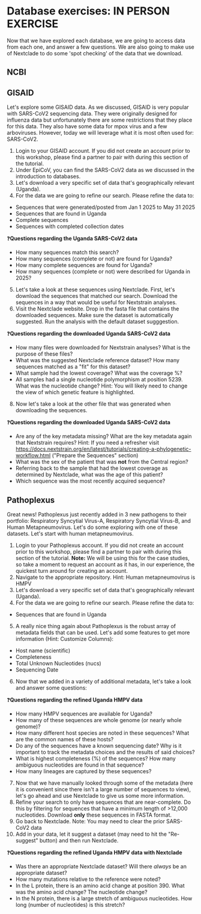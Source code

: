 # Database exercises: IN PERSON EXERCISE

Now that we have explored each database, we are going to access data from each one, and answer a few questions. We are also going to make use of Nextclade to do some 'spot checking' of the data that we download.

## NCBI

## GISAID

Let's explore some GISAID data. As we discussed, GISAID is very popular with SARS-CoV2 sequencing data. They were originally designed for influenza data but unfortunately there are some restrictions that they place for this data. They also have some data for mpox virus and a few arboviruses. However, today we will leverage what it is most often used for: SARS-CoV2.

1. Login to your GISAID account. If you did not create an account prior to this workshop, please find a partner to pair with during this section of the tutorial.
2. Under EpiCoV, you can find the SARS-CoV2 data as we discussed in the introduction to databases.
3. Let's download a very specific set of data that's geographically relevant (Uganda).
4. For the data we are going to refine our search. Please refine the data to:
- Sequences that were generated/posted from Jan 1 2025 to May 31 2025
- Sequences that are found in Uganda
- Complete sequences
- Sequences with completed collection dates

❓**Questions regarding the Uganda SARS-CoV2 data**
- How many sequences match this search?
- How many sequences (complete or not) are found for Uganda?
- How many complete sequences are found for Uganda?
- How many sequences (complete or not) were described for Uganda in 2025?

5. Let's take a look at these sequences using Nextclade. First, let's download the sequences that matched our search. Download the sequences in a way that would be useful for Nextstrain analyses.
6. Visit the Nextclade website. Drop in the fasta file that contains the downloaded sequences. Make sure the dataset is automatically suggested. Run the analysis with the default dataset sugggestion.
   
❓**Questions regarding the downloaded Uganda SARS-CoV2 data**
- How many files were downloaded for Nextstrain analyses? What is the purpose of these files?
- What was the suggested Nextclade reference dataset? How many sequences matched as a "fit" for this dataset?
- What sample had the lowest coverage? What was the coverage %?
- All samples had a single nucleotide polymorphism at position 5239. What was the nucleotide change? Hint: You will likely need to change the view of which genetic feature is highlighted.
  
8. Now let's take a look at the other file that was generated when downloading the sequences.

❓**Questions regarding the downloaded Uganda SARS-CoV2 data**
- Are any of the key metadata missing? What are the key metadata again that Nextstrain requires? Hint: If you need a refresher visit https://docs.nextstrain.org/en/latest/tutorials/creating-a-phylogenetic-workflow.html ("Prepare the Sequences" section)
- What was the sex of the patient that was **not** from the Central region?
- Referring back to the sample that had the lowest coverage as determined by Nextclade, what was the age of this patient?
- Which sequence was the most recently acquired sequence?
  
## Pathoplexus

Great news! Pathoplexus just recently added in 3 new pathogens to their portfolio: Respiratory Syncytial Virus-A, Respiratory Syncytial Virus-B, and Human Metapneumovirus. Let's do some exploring with one of these datasets. Let's start with human metapneumovirus.

1. Login to your Pathoplexus account. If you did not create an account prior to this workshop, please find a partner to pair with during this section of the tutorial. **Note:** We will be using this for the case studies, so take a moment to request an account as it has, in our experience, the quickest turn around for creating an account.
2. Navigate to the appropriate repository. Hint: Human metapneumovirus is HMPV
3. Let's download a very specific set of data that's geographically relevant (Uganda).
4. For the data we are going to refine our search. Please refine the data to:
- Sequences that are found in Uganda

5. A really nice thing again about Pathoplexus is the robust array of metadata fields that can be used. Let's add some features to get more information (Hint: Customize Columns):
- Host name (scientific)
- Completeness
- Total Unknown Nucleotides (nucs)
- Sequencing Date

6. Now that we added in a variety of additional metadata, let's take a look and answer some questions:

❓**Questions regarding the refined Uganda HMPV data**
- How many HMPV sequences are available for Uganda?
- How many of these sequences are whole genome (or nearly whole genome)?
- How many different host species are noted in these sequences? What are the common names of these hosts?
- Do any of the sequences have a known sequencing date? Why is it important to track the metadata choices and the results of said choices?
- What is highest completeness (%) of the sequences? How many ambiguous nucleotides are found in that sequence?
- How many lineages are captured by these sequences? 

7. Now that we have manually looked through some of the metadata (here it is convenient since there isn't a large number of sequences to view), let's go ahead and use Nextclade to give us some more information.
8. Refine your search to only have sequences that are near-complete. Do this by filtering for sequences that have a minimum length of >12,000 nucleotides. Download **only** these sequences in FASTA format.
9. Go back to Nextclade. Note: You may need to clear the prior SARS-CoV2 data
10. Add in your data, let it suggest a dataset (may need to hit the "Re-suggest" button) and then run Nextclade.

❓**Questions regarding the refined Uganda HMPV data with Nextclade**
- Was there an appropriate Nextclade dataset? Will there *always* be an appropriate dataset?
- How many mutations relative to the reference were noted?
- In the L protein, there is an amino acid change at position 390. What was the amino acid change? The nucleotide change?
- In the N protein, there is a large stretch of ambiguous nucleotides. How long (number of nucleotides) is this stretch?

